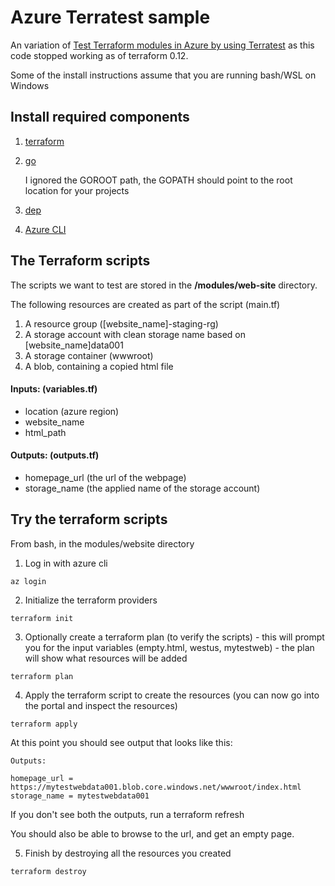 # Azure Terratest sample

An variation of [Test Terraform modules in Azure by using Terratest](https://docs.microsoft.com/en-us/azure/terraform/terratest-in-terraform-modules) as this code stopped working as of terraform 0.12.

Some of the install instructions assume that you are running bash/WSL on Windows 

## Install required components

1. [terraform](
https://techcommunity.microsoft.com/t5/Azure-Developer-Community-Blog/Configuring-Terraform-on-Windows-10-Linux-Sub-System/ba-p/393845)
2. [go](https://sal.as/post/install-golan-on-wsl/)
    
    I ignored the GOROOT path, the GOPATH should point to the root location for your projects
3. [dep](https://github.com/golang/dep)
4. [Azure CLI](https://docs.microsoft.com/en-us/cli/azure/install-azure-cli-apt?view=azure-cli-latest)

## The Terraform scripts
The scripts we want to test are stored in the **/modules/web-site** directory.  

The following resources are created as part of the script (main.tf)

1. A resource group ([website_name]-staging-rg)
2. A storage account with clean storage name based on [website_name]data001 
3. A storage container (wwwroot)
4. A blob, containing a copied html file

#### Inputs: (variables.tf) 
- location (azure region)
- website_name
- html_path
     
#### Outputs: (outputs.tf)
- homepage_url (the url of the webpage)
- storage_name (the applied name of the storage account)

## Try the terraform scripts

From bash, in the modules/website directory

1. Log in with azure cli
~~~
az login
~~~
2. Initialize the terraform providers
~~~
terraform init
~~~
3. Optionally create a terraform plan (to verify the scripts) - this will prompt you for the input variables (empty.html, westus, mytestweb) - the plan will show what resources will be added
~~~
terraform plan
~~~
4. Apply the terraform script to create the resources (you can now go into the portal and inspect the resources)
~~~
terraform apply
~~~

At this point you should see output that looks like this:
~~~
Outputs:

homepage_url = https://mytestwebdata001.blob.core.windows.net/wwwroot/index.html
storage_name = mytestwebdata001
~~~

If you don't see both the outputs, run a terraform refresh

You should also be able to browse to the url, and get an empty page.

5. Finish by destroying all the resources you created
~~~
terraform destroy
~~~
